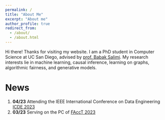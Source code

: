 ```yaml
---
permalink: /
title: "About Me"
excerpt: "About me"
author_profile: true
redirect_from: 
  - /about/
  - /about.html
---
```


Hi there! Thanks for visiting my website. I am a PhD student in Computer Science at UC San Diego, advised by [prof. Babak Salimi](https://bsalimi.github.io/).
My research interests lie in machine learning, causal inference, learning on graphs, algorithmic fairness, and generative models.

News
======
1. **04/23** Attending the IEEE International Conference on Data Engineering [ICDE 2023](https://icde2023.ics.uci.edu/) 
2. **03/23** Serving on the PC of [FAccT 2023](https://facctconference.org/index.html)
